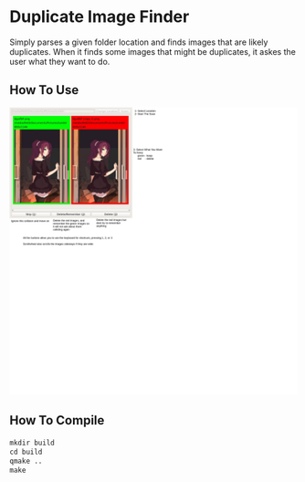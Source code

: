 # Duplicate Image Finder

Simply parses a given folder location and finds images that are likely duplicates. When it finds some images that might be duplicates, it askes the user what they want to do.

## How To Use

![screenshot of program](screen.png)

## How To Compile

```
mkdir build
cd build
qmake ..
make
```
